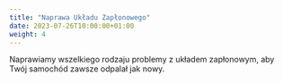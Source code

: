 ```yaml
---
title: "Naprawa Układu Zapłonowego"
date: 2023-07-26T10:00:00+01:00
weight: 4
---
```


Naprawiamy wszelkiego rodzaju problemy z układem zapłonowym, aby Twój samochód zawsze odpalał jak nowy.
